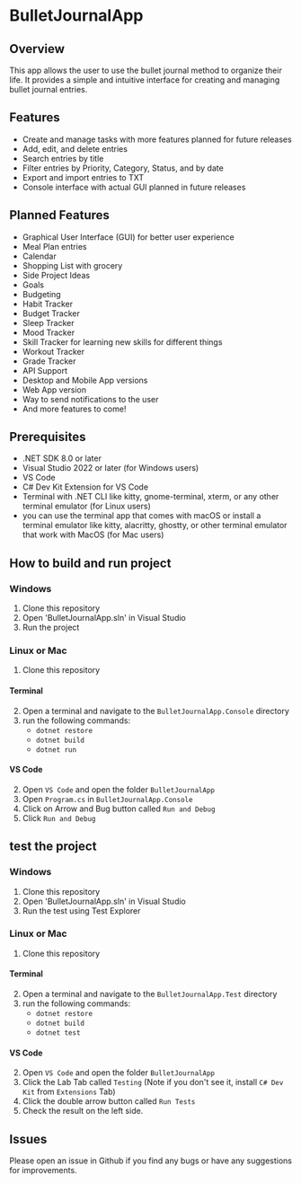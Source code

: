 # BulletJournalApp

## Overview
This app allows the user to use the bullet journal method to organize their life.
It provides a simple and intuitive interface for creating and managing bullet journal entries.

## Features
- Create and manage tasks with more features planned for future releases
- Add, edit, and delete entries
- Search entries by title
- Filter entries by Priority, Category, Status, and by date
- Export and import entries to TXT
- Console interface with actual GUI planned in future releases

## Planned Features
- Graphical User Interface (GUI) for better user experience
- Meal Plan entries
- Calendar
- Shopping List with grocery
- Side Project Ideas
- Goals
- Budgeting
- Habit Tracker
- Budget Tracker
- Sleep Tracker
- Mood Tracker
- Skill Tracker for learning new skills for different things
- Workout Tracker
- Grade Tracker
- API Support
- Desktop and Mobile App versions
- Web App version
- Way to send notifications to the user
- And more features to come!

## Prerequisites
- .NET SDK 8.0 or later
- Visual Studio 2022 or later (for Windows users)
- VS Code
- C# Dev Kit Extension for VS Code
- Terminal with .NET CLI like kitty, gnome-terminal, xterm, or any other terminal emulator (for Linux users)
- you can use the terminal app that comes with macOS or install a terminal emulator like kitty, alacritty, ghostty, or other terminal emulator that work with MacOS (for Mac users)

## How to build and run project

### Windows
1. Clone this repository
2. Open 'BulletJournalApp.sln' in Visual Studio
3. Run the project

### Linux or Mac
1. Clone this repository

#### Terminal
2. Open a terminal and navigate to the `BulletJournalApp.Console` directory
3. run the following commands:
	- `dotnet restore`
	- `dotnet build`
	- `dotnet run`

#### VS Code
2. Open `VS Code` and open the folder `BulletJournalApp`
3. Open `Program.cs` in `BulletJournalApp.Console`
4. Click on Arrow and Bug button called `Run and Debug`
5. Click `Run and Debug`

## test the project

### Windows
1. Clone this repository
2. Open 'BulletJournalApp.sln' in Visual Studio
3. Run the test using Test Explorer

### Linux or Mac
1. Clone this repository

#### Terminal
2. Open a terminal and navigate to the `BulletJournalApp.Test` directory
3. run the following commands:
   - `dotnet restore`
   - `dotnet build`
   - `dotnet test`

#### VS Code
 2. Open `VS Code` and open the folder `BulletJournalApp`
 3. Click the Lab Tab called `Testing` (Note if you don't see it, install `C# Dev Kit` from `Extensions` Tab)
 4. Click the double arrow button called `Run Tests`
 5. Check the result on the left side.


## Issues
Please open an issue in Github if you find any bugs or have any suggestions for improvements.
